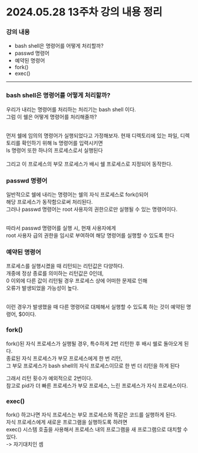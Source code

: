 # 2024.05.28 13주차 강의 내용 정리
<h3><b>강의 내용</b></h3>
<ul>
  <li>bash shell은 명령어를 어떻게 처리할까?</li>
  <li>passwd 명령어</li>
  <li>예약된 명령어</li>
  <li>fork()</li>
  <li>exec()</li>
</ul><hr>

<h3><b>bash shell은 명령어를 어떻게 처리할까?</b></h3>
우리가 내리는 명령어를 처리하는 처리기는 bash shell 이다.<br>
그럼 이 쉘은 어떻게 명령어를 처리해줄까?<br><br>

먼저 쉘에 임의의 명령어가 실행되었다고 가정해보자.
현재 디렉토리에 있는 파일, 디렉토리를 확인하기 위해 ls 명령어를 입력시키면<br>
ls 명령어 또한 하나의 프로세스로서 실행된다<br><br>
그리고 이 프로세스의 부모 프로세스가 배시 쉘 프로세스로 지정되어 동작한다.<br>

<h3><b>passwd 명령어</b></h3>
일반적으로 쉘에 내리는 명령어는 쉘의 자식 프로세스로 fork()되어<br>
해당 프로세스가 동작함으로써 처리된다.<br>
그러나 passwd 명령어는 root 사용자의 권한으로만 실행될 수 있는 명령어이다.<br><br>

따라서 passwd 명령어를 실행 시, 현재 사용자에게<br>
root 사용자 급의 권한을 임시로 부여하여 해당 명령어를 실행할 수 있도록 한다<br>

<h3><b>예약된 명령어</b></h3>
프로세스를 실행시켰을 때 리턴되는 리턴값은 다양하다.<br>
개중에 정상 종료를 의미하는 리턴값은 0인데,<br>
0 이외에 다른 값이 리턴될 경우 프로세스 상에 어떠한 문제로 인해<br>
오류가 발생되었을 가능성이 높다.<br><br>

이런 경우가 발생했을 때 다른 명령어로 대체해서 실행할 수 있도록 하는 것이 예약된 명령어, $0이다.<br>

<h3><b>fork()</b></h3>
fork()된 자식 프로세스가 실행될 경우, 특수하게 2번 리턴한 후 배시 쉘로 돌아오게 된다.<br>
종료된 자식 프로세스가 부모 프로세스에게 한 번 리턴,<br>
그 부모 프로세스가 bash shell의 자식 프로세스이므로 한 번 더 리턴을 하게 된다<br>

그래서 리턴 횟수가 예외적으로 2번이다.<br>
참고로 pid가 더 빠른 프로세스가 부모 프로세스, 느린 프로세스가 자식 프로세스이다.<br>

<h3><b>exec()</b></h3>
fork() 하고나면 자식 프로세스는 부모 프로세스와 똑같은 코드를 실행하게 된다.<br>
자식 프로세스에게 새로운 프로그램을 실행하도록 하려면<br>
exec() 시스템 호출을 사용해서 프로세스 내의 프로그램을 새 프로그램으로 대치할 수 있다.<br>
-> 자기대치인 셈
